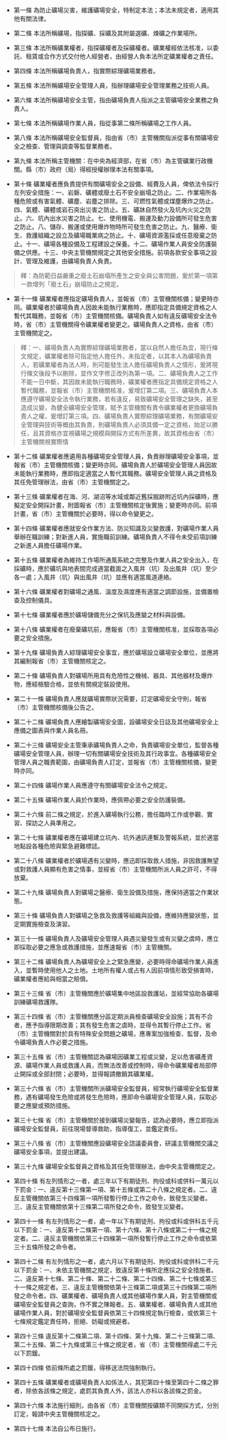 * 第一條 為防止礦場災害，維護礦場安全，特制定本法；本法未規定者，適用其他有關法律。

* 第二條 本法所稱礦場，指探礦、採礦及其附屬選礦、煉礦之作業場所。

* 第三條 本法所稱礦業權者，指探礦權者及採礦權者。礦業權經依法核准，以委託、租賃或合作方式交付他人經營者，由經營人負本法所定礦業權者之責任。

* 第四條 本法所稱礦場負責人，指實際綜理礦場業務者。

* 第五條 本法所稱礦場安全管理人員，指辦理礦場安全管理業務之技術人員。

* 第六條 本法所稱礦場安全主管，指由礦場負責人指派之主管礦場安全業務之負責人。

* 第七條 本法所稱礦場作業人員，指從事第二條所稱礦場之工作人員。

* 第八條 本法所稱礦場安全監督員，指由省（市）主管機關指派從事有關礦場安全之檢查、管理與調查等監督業務者。

* 第九條 本法所稱主管機關：在中央為經濟部，在省（市）為主管礦業行政機關。縣（市）政府（局）得經授權辦理本法有關事項。

* 第十條 礦業權者應負責提供有關礦場安全之設備、經費及人員，俾依法令採行左列安全措施：一、岩磐、礦體或廢土石不安全崩塌之防止。二、作業場所各種危險或有害氣體、礦塵、岩塵之排除。三、可燃性氣體或煤塵爆炸之防止。四、氣體、礦體或岩石突出災害之防止。五、礦&#29248;自然發火及坑內火災之防止。六、坑內出水災害之防止。七、使用機電、搬運及動力設備所可發生危害之防止。八、儲存、搬運或使用爆炸物時所可發生危害之防止。九、醫療、衛生、救護組織之設立及礦場職業病之防止。十、礦場資源濫採或任意廢棄之防止。十一、礦場各種設備及工程建設之保養。十二、礦場作業人員安全防護裝備之供應。十三、中央主管機關規定之其他安全措施。前項各款安全事項之設計、管理及維護，由礦場負責人負責。

> 釋：為防範日益嚴重之廢土石崩塌所產生之安全與公害問題，爰於第一項第一款增列「廢土石」崩塌防止之規定。

* 第十一條 礦業權者應指定礦場負責人，並報省（市）主管機關核備；變更時亦同。礦業權者於礦場負責人因故未能執行業務時，應即指定具備規定資格之人暫代其職務，並報省（市）主管機關核備。礦場負責人如有違反礦場安全法令時，省（市）主管機關得令礦業權者變更之。礦場負責人之資格，由省（市）主管機關定之。

> 釋：一、礦場負責人為實際綜理礦場業務者，當以自然人擔任為宜，現行條文規定，礦業權者除可指定他人擔任外，未指定者，以其本人為礦場負責人，若礦業權者為法人時，則可能發生法人擔任礦場負責人之情形，爰將現行條文後段予以刪除，並作文字修正改列為第一項。二、礦場負責人之工作不能一日中斷，其因故未能執行職務時，礦業權者應指定具備規定資格之人暫代職務，並報省（市）主管機關核准，爰增訂第二項。三、礦場負責人本應遵守礦場安全法令執行業務，若有違反，易致礦場安全管理之缺失，甚至造成災變，為健全礦場安全管理，賦予主管機關有責令礦業權者更換礦場負責人之權，爰增訂第三項。四、礦場負責人實際綜理礦場業務，有關礦場安全管理與技術等概由其負責，則礦場負責人必須具備一定之資格，始足以勝任，且其資格亦宜視礦場之規模與開採方式有所差異，故其資格由省（市）主管機關視實際情

* 第十二條 礦業權者應遴用各種礦場安全管理人員，負責辦理礦場安全事項，並報省（市）主管機關核備；變更時亦同。礦場負責人於礦場安全管理人員因故未能執行業務時，應即指定適當之人暫代其職務。礦場安全管理人員之資格及其任免管理辦法，由省（市）主管機關定之。

* 第十三條 礦業權者在海、河、湖沼等水域或鄰近舊採掘跡附近坑內採礦時，應擬定安全開採計畫，附圖報省（市）主管機關核定後實施；變更時亦同。前項計畫，省（市）主管機關於必要時，得以命令變更之。

* 第十四條 礦業權者應就安全作業方法、防災知識及災變救護，對礦場作業人員舉辦在職訓練；對新進人員，實施職前訓練。礦場負責人不得令未受前項訓練之新進人員擔任礦場作業。

* 第十五條 礦業權者為維持工作場所通風系統之完整及作業人員之安全出入，在採礦時，應於礦坑與地表間完成適當截面之入風井（坑）及出風井（坑）至少各一處；入風井（坑）與出風井（坑）並應有適當風道連絡。

* 第十六條 礦業權者對礦場之通風、溫度及濕度應有適當之調節設施，並備置檢查及控制儀具。

* 第十七條 礦業權者應於礦場儲備充分之保坑及應變之材料與設備。

* 第十八條 礦業權者在廢棄礦坑前，應報省（市）主管機關核准，並採取各項必要之安全措施。

* 第十九條 礦場負責人綜理礦場安全事宜，應於礦場設立礦場安全單位，並應將其編制報省（市）主管機關核定之。

* 第二十條 礦場負責人對礦場所用具有危險性之機械、器具、其他器材及爆炸物，應經檢驗合格，並依有關規定裝設使用。

* 第二十一條 礦場負責人應就礦場實際狀況需要，訂定礦場安全守則，報省（市）主管機關核備後公告之。

* 第二十二條 礦場負責人應繪製礦場安全圖，設礦場安全日誌及其他礦場安全上應備之圖表與作業人員名冊。

* 第二十三條 礦場安全主管秉承礦場負責人之命，負責礦場安全單位，監督各種礦場安全管理人員，辦理一切有關礦場安全技術及其行政事宜。各種礦場安全管理人員之職責範圍，由礦場負責人訂定，並報省（市）主管機關核備，變更時亦同。

* 第二十四條 礦場作業人員應遵守有關礦場安全法令之規定。

* 第二十五條 礦場作業人員於作業時，應佩帶必要之安全防護裝備。

* 第二十六條 前二條之規定，於進入礦場執行公務，擔任臨時工作或參觀、實習、探訪之人員準用之。

* 第二十七條 礦業權者應在礦場建立坑內、坑外通訊連繫及警報系統，並於適當地點設各種危險與緊急避難標誌。

* 第二十八條 礦業權者於礦場遇有災變時，應迅即採取救人措施，非因救護無望或對救護人員顯有危害之情事，並經省（市）主管機關所派人員之許可，不得放棄。

* 第二十九條 礦場負責人對礦場之醫療、衛生設備及措施，應保持適當之作業狀態。

* 第三十條 礦場負責人對礦場之急救及救護等組織與設備，應維持應變狀態，並定期實施檢查及演習。

* 第三十一條 礦場負責人及礦場安全管理人員遇災變發生或有災變之虞時，應立即採取必要之應急或救護措施，並應速報省（市）主管機關。

* 第三十二條 礦場負責人為礦場安全上之緊急應變，必要時得命礦場作業人員進入，並暫時使用他人之土地。土地所有權人或占有人因前項情形致受損害時，礦業權者應給與相當之賠償。

* 第三十三條 省（市）主管機關應於礦場集中地區設救護站，並經常協助各礦場訓練礦場救護隊。

* 第三十四條 省（市）主管機關應分區定期派員檢查礦場安全設施；其有不合者，應予指導限期改善；其有發生危害之虞時，並得令其暫行停止工作。省（市）主管機關對於具有特殊安全問題之礦場，應專案加強檢查、監督，及命令礦場負責人作必要之措施。

* 第三十五條 省（市）主管機關認為礦場因礦業工程或災變，足以危害礦產資源、礦場作業人員或救護人員，而無法改善或控制時，得命令礦業權者局部停止開採或全部封閉；必要時，並得報請撤銷其礦業權。

* 第三十六條 省（市）主管機關所派礦場安全監督員，經常執行礦場安全監督業務，遇有礦場發生危險或將發生危險時，應即命令礦場安全管理人員，採取必要之應變或預防措施。

* 第三十七條 省（市）主管機關於接到礦場災變報告，認為必要時，應立即指派礦場安全監督員，前往現場督導救助，指導復工，並鑑定責任。

* 第三十八條 省（市）主管機關應設礦場安全諮議委員會，研議主管機關交議之礦場安全事項，並提出建議。

* 第三十九條 礦場安全監督員之資格及其任免管理辦法，由中央主管機關定之。

* 第四十條 有左列情形之一者，處三年以下有期徒刑、拘役或科或併科一萬元以下罰金：一、違反第十三條第一項、第十五條或第二十八條之規定者。二、違反主管機關依第三十四條第一項所發暫行停止工作之命令，致發生災變者。三、違反主管機關依第十三條第二項所發之命令，致發生災變者。

* 第四十一條 有左列情形之一者，處一年以下有期徒刑、拘役或科或併科五千元以下罰金：一、違反第十二條第一項、第十六條、第十八條或第二十一條之規定者。二、違反主管機關依第三十四條第一項所發暫行停止工作之命令或依第三十五條所發之命令者。

* 第四十二條 有左列情形之一者，處六月以下有期徒刑、拘役或科或併科二千元以下罰金：一、未依主管機關之規定，致違反第十條所定應採之安全措施者。二、違反第十七條、第二十條、第二十二條、第二十四條、第二十七條或第三十一條之規定者。三、違反主管機關依第十三條第二項或第三十四條第二項所發之命令者。四、礦業權者、礦場負責人或其他礦場作業人員，對主管機關或礦場安全監督員之查詢，作不實之陳報者。五、礦業權者、礦場負責人或其他礦場作業人員，對於礦場安全監督員依第三十四條規定執行檢查，或依第三十七條規定鑑定責任時，拒絕、妨礙或規避者。

* 第四十三條 違反第十二條第二項、第十四條、第十九條、第二十三條第二項、第二十五條、第二十九條或第三十條之規定者，省（市）主管機關得處二千元以下罰鍰。

* 第四十四條 依前條所處之罰鍰，得移送法院強制執行。

* 第四十五條 礦業權者或礦場負責人如係法人，其犯第四十條至第四十二條之罪者，除依各該條之規定，處罰其負責人外，該法人亦科以各該條之罰金。

* 第四十六條 本法施行細則，由各省（市）主管機關按礦類不同開採方式，分別訂定，報請中央主管機關核定之。

* 第四十七條 本法自公布日施行。

